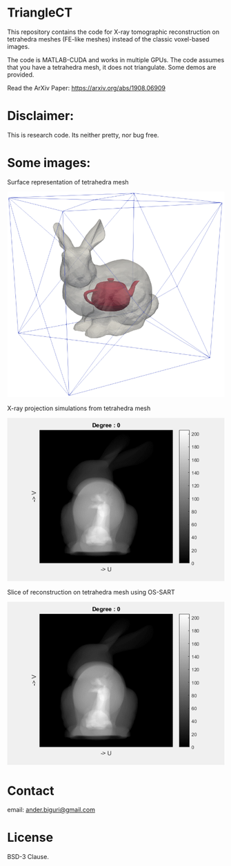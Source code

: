 # TriangleCT

This repository contains the code for X-ray tomographic reconstruction on tetrahedra meshes (FE-like meshes) instead of the classic voxel-based images.

The code is MATLAB-CUDA and works in multiple GPUs. The code assumes that you have a tetrahedra mesh, it does not triangulate. Some demos are provided.

Read the ArXiv Paper: https://arxiv.org/abs/1908.06909

# Disclaimer:

This is research code. Its neither pretty, nor bug free. 

# Some images:

Surface representation of tetrahedra mesh

![as](https://github.com/AnderBiguri/TriangleCT/blob/master/Bunny_teapot.png)

X-ray projection simulations from tetrahedra mesh

![as](https://github.com/AnderBiguri/TriangleCT/blob/master/bunny1024_100.gif)

Slice of reconstruction on tetrahedra mesh using OS-SART

![as](https://github.com/AnderBiguri/TriangleCT/blob/master/bunny1024_100.gif)


# Contact

email: ander.biguri@gmail.com

# License

BSD-3 Clause. 